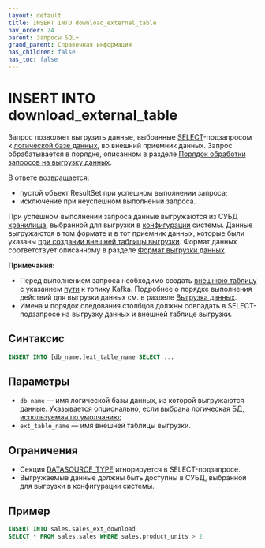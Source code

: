 ```yaml
---
layout: default
title: INSERT INTO download_external_table
nav_order: 24
parent: Запросы SQL+
grand_parent: Справочная информация
has_children: false
has_toc: false
---
```


# INSERT INTO download_external_table

Запрос позволяет выгрузить данные, выбранные [SELECT](../SELECT/SELECT.md)-подзапросом 
к [логической базе данных](../../../Обзор_понятий_компонентов_и_связей/Основные_понятия/Логическая_база_данных/Логическая_база_данных.md), 
во внешний приемник данных. Запрос обрабатывается в порядке, описанном в разделе 
[Порядок обработки запросов на выгрузку данных](../../../Обзор_понятий_компонентов_и_связей/Связи_с_другими_системами_и_компонентами/Порядок_обработки_запросов_на_выгрузку_данных/Порядок_обработки_запросов_на_выгрузку_данных.md).

В ответе возвращается:
*   пустой объект ResultSet при успешном выполнении запроса;
*   исключение при неуспешном выполнении запроса.

При успешном выполнении запроса данные выгружаются из СУБД [хранилища](../../../Обзор_понятий_компонентов_и_связей/Основные_понятия/Хранилище_данных/Хранилище_данных.md), 
выбранной для выгрузки в [конфигурации](../../../Эксплуатация/Конфигурация/Конфигурация.md) системы. 
Данные выгружаются в том формате и в тот приемник данных, которые были указаны 
[при создании внешней таблицы выгрузки](../CREATE_DOWNLOAD_EXTERNAL_TABLE/CREATE_DOWNLOAD_EXTERNAL_TABLE.md). Формат данных соответствует 
описанному в разделе [Формат выгрузки данных](../../Формат_выгрузки_данных/Формат_выгрузки_данных.md).

**Примечания:**

*   Перед выполнением запроса необходимо создать [внешнюю таблицу](../../../Обзор_понятий_компонентов_и_связей/Основные_понятия/Внешняя_таблица/Внешняя_таблица.md) 
    с указанием [пути](../../Формат_пути_к_внешнему_приемнику_данных/Формат_пути_к_внешнему_приемнику_данных.md) 
    к топику Kafka. Подробнее о порядке выполнения действий для выгрузки данных см. в разделе 
    [Выгрузка данных](../../../Работа_с_системой/Выгрузка_данных/Выгрузка_данных.md).
*   Имена и порядок следования столбцов должны совпадать в SELECT-подзапросе на выгрузку данных и 
    внешней таблице выгрузки.

## Синтаксис

```sql
INSERT INTO [db_name.]ext_table_name SELECT ...
```

## Параметры

*   `db_name` — имя логической базы данных, из которой выгружаются данные. Указывается опционально, 
    если выбрана логическая БД, [используемая по умолчанию](../../../Работа_с_системой/Другие_функции/Определение_логической_БД_по_умолчанию/Определение_логической_БД_по_умолчанию.md);
*   `ext_table_name` — имя внешней таблицы выгрузки.

## Ограничения

*   Секция [DATASOURCE_TYPE](../SELECT/SELECT.md#param_datasource_type) игнорируется в SELECT-подзапросе.
*   Выгружаемые данные должны быть доступны в СУБД, выбранной для выгрузки в конфигурации системы.

## Пример

```sql
INSERT INTO sales.sales_ext_download
SELECT * FROM sales.sales WHERE sales.product_units > 2
```